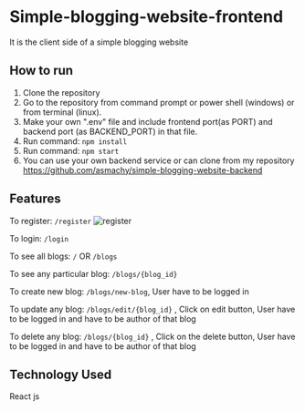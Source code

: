 # Simple-blogging-website-frontend

It is the client side of a simple blogging website

## How to run

1. Clone the repository
2. Go to the repository from command prompt or power shell (windows) or from terminal (linux).
3. Make your own ".env" file and include frontend port(as PORT) and backend port (as BACKEND_PORT) in that file.
4. Run command: `npm install`
5. Run command: `npm start`
6. You can use your own backend service or can clone from my repository https://github.com/asmachy/simple-blogging-website-backend

## Features
To register: `/register`
![register](https://user-images.githubusercontent.com/21212501/122045465-967c1180-cdff-11eb-97a8-ae92d3720dce.PNG)


To login: `/login`

To see all blogs: `/` OR `/blogs`

To see any particular blog: `/blogs/{blog_id}`

To create new blog: `/blogs/new-blog`,  User have to be logged in

To update any blog: `/blogs/edit/{blog_id}` , Click on edit button, User have to be logged in and have to be author of that blog

To delete any blog: `/blogs/{blog_id}` , Click on the delete button, User have to be logged in and have to be author of that blog

## Technology Used
React js
